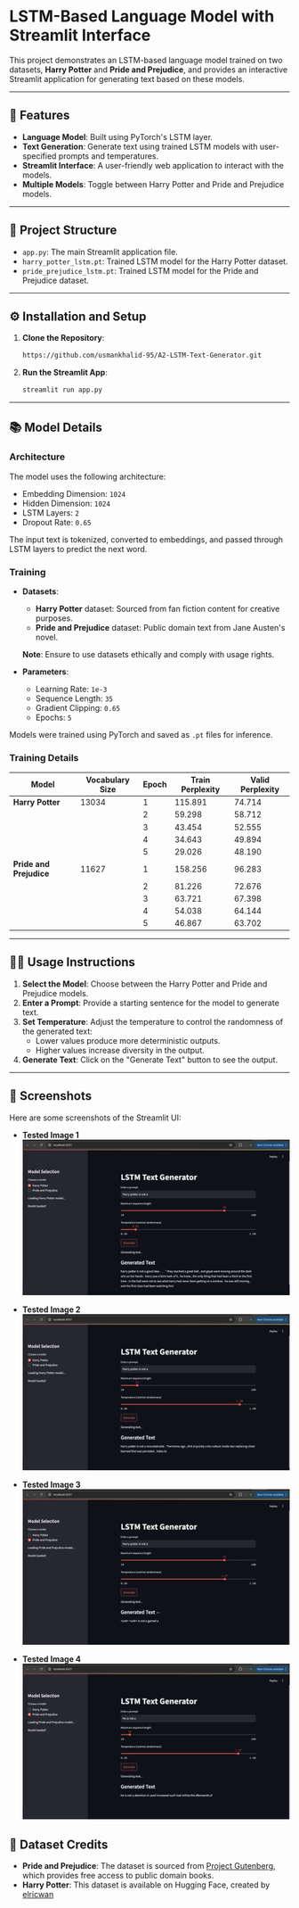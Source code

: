 # LSTM-Based Language Model with Streamlit Interface

This project demonstrates an LSTM-based language model trained on two datasets, **Harry Potter** and **Pride and Prejudice**, and provides an interactive Streamlit application for generating text based on these models.

---

## 🚀 Features

- **Language Model**: Built using PyTorch's LSTM layer.
- **Text Generation**: Generate text using trained LSTM models with user-specified prompts and temperatures.
- **Streamlit Interface**: A user-friendly web application to interact with the models.
- **Multiple Models**: Toggle between Harry Potter and Pride and Prejudice models.

---

## 📂 Project Structure

- `app.py`: The main Streamlit application file.
- `harry_potter_lstm.pt`: Trained LSTM model for the Harry Potter dataset.
- `pride_prejudice_lstm.pt`: Trained LSTM model for the Pride and Prejudice dataset.

---

## ⚙️ Installation and Setup

1. **Clone the Repository**:
   ```bash
   https://github.com/usmankhalid-95/A2-LSTM-Text-Generator.git
   ```

2. **Run the Streamlit App**:
   ```bash
   streamlit run app.py
   ```

---

## 📚 Model Details

### **Architecture**
The model uses the following architecture:
- Embedding Dimension: `1024`
- Hidden Dimension: `1024`
- LSTM Layers: `2`
- Dropout Rate: `0.65`

The input text is tokenized, converted to embeddings, and passed through LSTM layers to predict the next word.

### **Training**
- **Datasets**:
  - **Harry Potter** dataset: Sourced from fan fiction content for creative purposes.
  - **Pride and Prejudice** dataset: Public domain text from Jane Austen's novel.
  
  **Note**: Ensure to use datasets ethically and comply with usage rights.
- **Parameters**:
  - Learning Rate: `1e-3`
  - Sequence Length: `35`
  - Gradient Clipping: `0.65`
  - Epochs: `5`

Models were trained using PyTorch and saved as `.pt` files for inference.

### **Training Details**

| **Model**              | **Vocabulary Size** | **Epoch** | **Train Perplexity** | **Valid Perplexity** |
|------------------------|---------------------|-----------|----------------------|----------------------|
| **Harry Potter**        | 13034               | 1         | 115.891              | 74.714               |
|                        |                     | 2         | 59.298               | 58.712               |
|                        |                     | 3         | 43.454               | 52.555               |
|                        |                     | 4         | 34.643               | 49.894               |
|                        |                     | 5         | 29.026               | 48.190               |
| **Pride and Prejudice** | 11627               | 1         | 158.256              | 96.283               |
|                        |                     | 2         | 81.226               | 72.676               |
|                        |                     | 3         | 63.721               | 67.398               |
|                        |                     | 4         | 54.038               | 64.144               |
|                        |                     | 5         | 46.867               | 63.702               |

---

## 🧑‍💻 Usage Instructions

1. **Select the Model**: Choose between the Harry Potter and Pride and Prejudice models.
2. **Enter a Prompt**: Provide a starting sentence for the model to generate text.
3. **Set Temperature**: Adjust the temperature to control the randomness of the generated text:
   - Lower values produce more deterministic outputs.
   - Higher values increase diversity in the output.
4. **Generate Text**: Click on the "Generate Text" button to see the output.

---

## 📸 Screenshots

Here are some screenshots of the Streamlit UI:

- **Tested Image 1**
  ![Tested Image 4](tested_images/Tested_4.png)

- **Tested Image 2**
  ![Tested Image 3](tested_images/Tested_3.png)

- **Tested Image 3**
   ![Tested Image 2](tested_images/Tested_2.png)

- **Tested Image 4**
  ![Tested Image 1](tested_images/Tested.png)

## 🔗 Dataset Credits
- **Pride and Prejudice**: The dataset is sourced from [Project Gutenberg](https://www.gutenberg.org/ebooks/1342), which provides free access to public domain books.
- **Harry Potter**: This dataset is available on Hugging Face, created by [elricwan](https://huggingface.co/datasets/elricwan/HarryPotter)